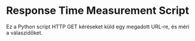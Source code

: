# Response Time Measurement Script

Ez a Python script HTTP GET kéréseket küld egy megadott URL-re, és méri a válaszidőket.
